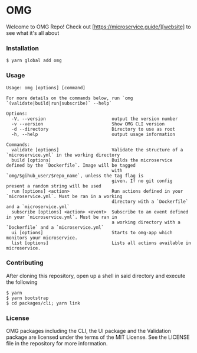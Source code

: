 # OMG

Welcome to OMG Repo! Check out [https://microservice.guide/][website] to see what it's all about

### Installation

```
$ yarn global add omg
```

### Usage

```
Usage: omg [options] [command]

For more details on the commands below, run `omg `(validate|build|run|subscribe)` --help`

Options:
  -V, --version                         output the version number
  -v --version                          Show OMG CLI version
  -d --directory                        Directory to use as root
  -h, --help                            output usage information

Commands:
  validate [options]                    Validate the structure of a `microservice.yml` in the working directory
  build [options]                       Builds the microservice defined by the `Dockerfile`. Image will be tagged
                                        with `omg/$gihub_user/$repo_name`, unless the tag flag is
                                        given. If no git config present a random string will be used
  run [options] <action>                Run actions defined in your `microservice.yml`. Must be ran in a working
                                        directory with a `Dockerfile` and a `microservice.yml`
  subscribe [options] <action> <event>  Subscribe to an event defined in your `microservice.yml`. Must be ran in
                                        a working directory with a `Dockerfile` and a `microservice.yml`
  ui [options]                          Starts to omg-app which monitors your microservice.
  list [options]                        Lists all actions available in microservice.
```

### Contributing

After cloning this repository, open up a shell in said directory and execute the following

```
$ yarn
$ yarn bootstrap
$ cd packages/cli; yarn link
```

### License

OMG packages including the CLI, the UI package and the Validation package are licensed under the terms of the MIT License.
See the LICENSE file in the repository for more information.

[website]:https://microservice.guide/

